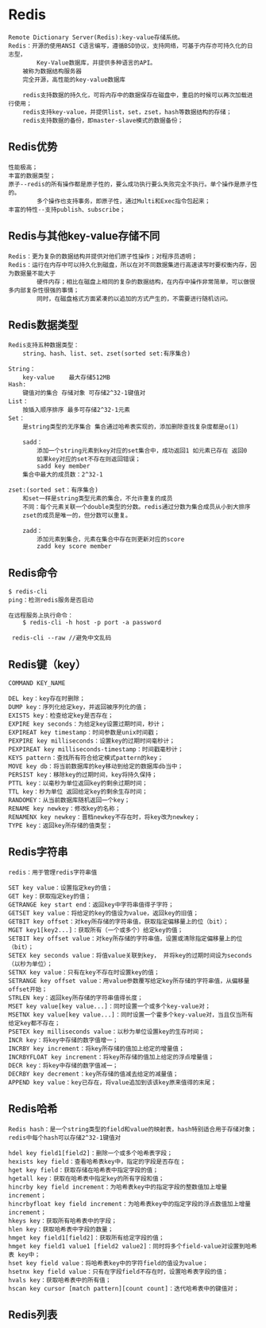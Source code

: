 Redis
===============================================================
```
Remote Dictionary Server(Redis):key-value存储系统。
Redis：开源的使用ANSI C语言编写，遵循BSD协议，支持网络，可基于内存亦可持久化的日志型，
        Key-Value数据库，并提供多种语言的API。
    被称为数据结构服务器
    完全开源，高性能的key-value数据库

    redis支持数据的持久化，可将内存中的数据保存在磁盘中，重启的时候可以再次加载进行使用；
    redis支持key-value，并提供list，set，zset，hash等数据结构的存储；
    redis支持数据的备份，即master-slave模式的数据备份；

```
Redis优势
----------------------------------------------------------------
```
性能极高；
丰富的数据类型；
原子--redis的所有操作都是原子性的，要么成功执行要么失败完全不执行。单个操作是原子性的。
        多个操作也支持事务，即原子性，通过Multi和Exec指令包起来；
丰富的特性--支持publish、subscribe；

```
Redis与其他key-value存储不同
------------------------------------------------------------------
```
Redis：更为复杂的数据结构并提供对他们原子性操作；对程序员透明；
Redis：运行在内存中可以持久化到磁盘，所以在对不同数据集进行高速读写时要权衡内存，因为数据量不能大于
        硬件内存；相比在磁盘上相同的复杂的数据结构，在内存中操作非常简单，可以做很多内部复杂性很强的事情；
        同时，在磁盘格式方面紧凑的以追加的方式产生的，不需要进行随机访问。
```
Redis数据类型
-----------------------------------------------------------------
```
Redis支持五种数据类型：
    string、hash、list、set、zset(sorted set:有序集合)

String：
    key-value    最大存储512MB
Hash:
    键值对的集合 存储对象 可存储2^32-1键值对
List：
    按插入顺序排序 最多可存储2^32-1元素
Set：
    是string类型的无序集合 集合通过哈希表实现的，添加删除查找复杂度都是o(1)
    
    sadd：
        添加一个string元素到key对应的set集合中，成功返回1 如元素已存在 返回0
        如果key对应的set不存在则返回错误；
        sadd key member
    集合中最大的成员数：2^32-1

zset:(sorted set：有序集合)
    和set一样是string类型元素的集合，不允许重复的成员
    不同：每个元素关联一个double类型的分数。redis通过分数为集合成员从小到大排序
    zset的成员是唯一的，但分数可以重复。

    zadd：
        添加元素到集合，元素在集合中存在则更新对应的score
        zadd key score member

```
Redis命令
-----------------------------------------------------------------------
```
$ redis-cli
ping：检测redis服务是否启动

在远程服务上执行命令：
    $ redis-cli -h host -p port -a password

 redis-cli --raw //避免中文乱码

```

Redis键（key）
--------------------------------------------------------------------------
```
COMMAND KEY_NAME

DEL key：key存在时删除；
DUMP key：序列化给定key，并返回被序列化的值；
EXISTS key：检查给定key是否存在；
EXPIRE key seconds：为给定key设置过期时间，秒计；
EXPIREAT key timestamp：时间参数是unix时间戳；
PEXPIRE key milliseconds：设置key的过期时间毫秒计；
PEXPIREAT key milliseconds-timestamp：时间戳毫秒计；
KEYS pattern：查找所有符合给定模式pattern的key；
MOVE key db：将当前数据库的key移动到给定的数据库db当中；
PERSIST key：移除key的过期时间，key将持久保持；
PTTL key：以毫秒为单位返回key的剩余过期时间；
TTL key：秒为单位 返回给定key的剩余生存时间；
RANDOMEY：从当前数据库随机返回一个key；
RENAME key newkey：修改key的名称；
RENAMENX key newkey：晋档newkey不存在时，将key改为newkey；
TYPE key：返回key所存储的值类型；

```
Redis字符串
----------------------------------------------------------------------------------
```
redis：用于管理redis字符串值

SET key value：设置指定key的值；
GET key：获取指定key的值；
GETRANGE key start end：返回key中字符串值得子字符；
GETSET key value：将给定的key的值设为value，返回key的旧值；
GETBIT key offset：对key所存储的字符串值，获取指定偏移量上的位（bit）；
MGET key1[key2...]：获取所有（一个或多个）给定key的值；
SETBIT key offset value：对key所存储的字符串值，设置或清除指定偏移量上的位（bit）；
SETEX key seconds value：将值value关联到key， 并将key的过期时间设为seconds（以秒为单位）；
SETNX key value：只有在key不存在时设置key的值；
SETRANGE key offset value：用value参数覆写给定key所存储的字符串值，从偏移量offset开始；
STRLEN key：返回key所存储的字符串值得长度；
MSET key value[key value...]：同时设置一个或多个key-value对；
MSETNX key value[key value...]：同时设置一个霍多个key-value对，当且仅当所有给定key都不存在；
PSETEX key milliseconds value：以秒为单位设置key的生存时间；
INCR key：将key中存储的数字值增一；
INCRBY key increment：将key所存储的值加上给定的增量值；
INCRBYFLOAT key increment：将key所存储的值加上给定的浮点增量值；
DECR key：将key中存储的数字值减一；
DECRBY key decrement：key所存储的值减去给定的减量值；
APPEND key value：key已存在，将value追加到该该key原来值得的末尾；

```

Redis哈希
---------------------------------------------------------------------------------------
```
Redis hash：是一个string类型的field和value的映射表，hash特别适合用于存储对象；
redis中每个hash可以存储2^32-1键值对

hdel key field1[field2]：删除一个或多个哈希表字段；
hexists key field：查看哈希表key中，指定的字段是否存在；
hget key field：获取存储在哈希表中指定字段的值；
hgetall key：获取在哈希表中指定key的所有字段和值；
hincrby key field increment：为哈希表key中的指定字段的整数值加上增量increment；
hincrbyfloat key field increment：为哈希表key中的指定字段的浮点数值加上增量increment；
hkeys key：获取所有哈希表中的字段；
hlen key：获取哈希表中字段的数量；
hmget key field1[field2]：获取所有给定字段的值；
hmget key field1 value1 [field2 value2]：同时将多个field-value对设置到哈希表 key中；
hset key field value：将哈希表key中的字符field的值设为value；
hsetnx key field value：只有在字段field不存在时，设置哈希表字段的值；
hvals key：获取哈希表中的所有值；
hscan key cursor [match pattern][count count]：迭代哈希表中的键值对；

```

Redis列表
----------------------------------------------------------------------------------------
```
```